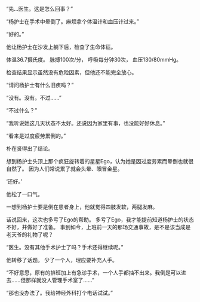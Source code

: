 “先...医生。这是怎么回事？”

“杨护士在手术中晕倒了。麻烦拿个体温计和血压计过来。”

“好的。”

他让杨护士在沙发上躺下后，检查了生命体征。

体温$36.7$摄氏度。
脉搏$100$次/分，
呼吸每分钟$30$次，
血压$130/80 \text{mmHg}$。

检查结果显示虽然没有危险因素，但他还不能完全放心。

“请问杨护士有什么旧疾吗？”

“没有。没有。不过……”

“不过什么？”

“我听说她这几天状态不太好。还说因为家里有事，也没能好好休息。”

“看来是过度疲劳累倒的。”

朴在贤得出了结论。

想到杨护士头顶上那个疯狂旋转着的星星Ego，认为她是因过度劳累而晕倒也就很自然了。
因为人们常说累了就会头晕、眼冒金星。

‘还好。’

他松了一口气。

一想到杨护士要是倒在患者身上，他就觉得四肢发软，两腿发麻。

话说回来，这次也多亏了Ego的帮助。
多亏了Ego，我才能提前知道杨护士的状态不好，并做好了准备。
事到如今，上班前一天的那场交通事故，是不是该当成是老天爷的礼物了呢？

“医生。没有其他手术护士了吗？手术还得继续呢。”

他转移了话题。
少了一个人，理应要补充人手。

“不好意思，原有的排班加上有急诊手术，一个人手都抽不出来。我倒是可以进去……但那样就没人管理手术室了……”

“那也没办法了。我给神经外科打个电话试试。”